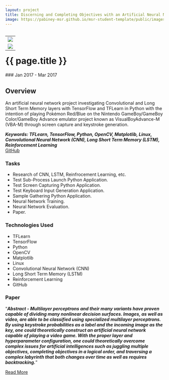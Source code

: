 ```yaml
---
layout: project
title: Discerning and Completing Objectives with an Artificial Neural Network in a Semi-Stochastic Environment
image: https://pabiney-msr.github.io/msr-student-template/public/images/msr-winter-project.png
---
```

<table align="right">
	<tr>
		<td>
			<img class="project-image" src="https://pabiney-msr.github.io/msr-student-template/public/images/msr-winter-project.png" />
		</td>
	</tr>
	<tr>
		<td>
			<img class="project-image" src="https://pabiney-msr.github.io/msr-student-template/public/images/" />
		</td>
	</tr>
</table>
<h1 id="project-title">{{ page.title }}</h1>
### Jan 2017 - Mar 2017

## Overview
An artificial neural network project investigating Convolutional and Long Short Term Memory layers with TensorFlow and TFLearn in Python with the intention of playing Pokémon Red/Blue on the Nintendo GameBoy/GameBoy Color/GameBoy Advance emulator project known as VisualBoyAdvance-M (VBA-M) through screen capture and keystroke generation. 

<b><i>Keywords: TFLearn, TensorFlow, Python, OpenCV, Matplotlib, Linux, Convolutional Neural Network (CNN), Long Short Term Memory (LSTM), Reinforcement Learning</i></b>
<br>
<a href="https://github.com/pabiney-msr/MSR_Winter_Project">GitHub</a>

### Tasks
* Research of CNN, LSTM, Reinfrocement Learning, etc.
* Test Sub-Process Launch Python Application.
* Test Screen Capturing Python Application.
* Test Keyboard Input Generation Application.
* Sample Gathering Python Application.
* Neural Network Training.
* Neural Network Evaluation.
* Paper.

### Technologies Used
* TFLearn
* TensorFlow
* Python
* OpenCV
* Matplotlib
* Linux
* Convolutional Neural Network (CNN)
* Long Short Term Memory (LSTM)
* Reinforcement Learning
* GitHub

### Paper
<q><b><i>Abstract - Multilayer perceptrons and their many variants have proven capable of dividing many nonlinear decision surfaces. Images, as well as video, are able to be classified using specialized multilayer perceptrons. By using keystroke probabilities as a label and the incoming image as the key, one could theoretically construct an artificial neural network capable of playing a video game. With the proper layer and hyperparameter configuration, one could theoretically overcome complex issues for artificial intelligences such as juggling multiple objectives, completing objectives in a logical order, and traversing a complex labyrinth that both changes over time as well as requires backtracking.</i></b></q>

<a href="https://pabiney-msr.github.io/msr-student-template/public/papers/WinterMSRProjectPaper.pdf">Read More</a>